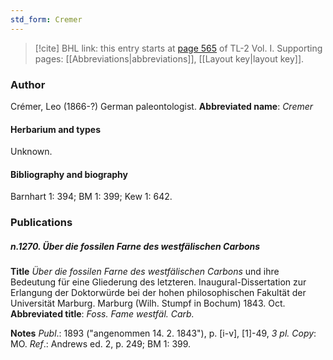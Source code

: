 ```yaml
---
std_form: Cremer
---
```


> [!cite] BHL link: this entry starts at [page 565](https://www.biodiversitylibrary.org/page/33120696) of TL-2 Vol. I.
> Supporting pages: [[Abbreviations|abbreviations]], [[Layout key|layout key]].

### Author

Crémer, Leo (1866-?) German paleontologist. 
**Abbreviated name**: *Cremer*

#### Herbarium and types

Unknown.

#### Bibliography and biography

Barnhart 1: 394; BM 1: 399; Kew 1: 642.

### Publications

##### n.1270. Über die fossilen Farne des westfälischen Carbons

**Title**
*Über die fossilen Farne des westfälischen Carbons* und ihre Bedeutung für eine Gliederung des letzteren. Inaugural-Dissertation zur Erlangung der Doktorwürde bei der hohen philosophischen Fakultät der Universität Marburg. Marburg (Wilh. Stumpf in Bochum) 1843. Oct.
**Abbreviated title**: *Foss. Fame westfäl. Carb.*

**Notes**
*Publ*.: 1893 ("angenommen 14. 2. 1843"), p. \[i-v\], \[1\]-49, *3 pl. Copy*: MO.
*Ref*.: Andrews ed. 2, p. 249; BM 1: 399.

